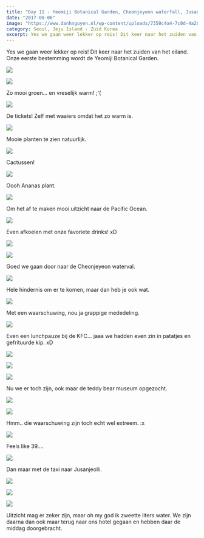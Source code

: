 ```yaml
---
title: "Day 11 - Yeomiji Botanical Garden, Cheonjeyeon waterfall, Jusangjeolli - Jeju Island"
date: "2017-08-06"
image: "https://www.danhnguyen.nl/wp-content/uploads/7350c4a4-7c0d-4a20-9907-6f538f2304b4-700x394.jpg"
category: Seoul, Jeju Island - Zuid Korea
excerpt: Yes we gaan weer lekker op reis! Dit keer naar het zuiden van het eiland. Onze eerste bestemming wordt de Yeomiji...
---
```


Yes we gaan weer lekker op reis! Dit keer naar het zuiden van het eiland. Onze eerste bestemming wordt de Yeomiji Botanical Garden.

![](https://www.danhnguyen.nl/wp-content/uploads//04a4c2a1-b1b8-4b54-b4c2-42e066460c31-700x394.jpg)

![](https://www.danhnguyen.nl/wp-content/uploads//326b29ae-8a7a-4113-913f-606ab4b8b507-700x394.jpg)

Zo mooi groen... en vreselijk warm! ;'(

![](https://www.danhnguyen.nl/wp-content/uploads//3171a7f9-a001-4e1d-acba-915e2e12191f-700x394.jpg)

De tickets! Zelf met waaiers omdat het zo warm is.

![](https://www.danhnguyen.nl/wp-content/uploads//812be20e-7e2f-4119-953f-874b0a2a498f-700x394.jpg)

Mooie planten te zien natuurlijk.

![](https://www.danhnguyen.nl/wp-content/uploads//363b9b9a-8d74-48ee-8e92-448b11f32a52-700x394.jpg)

Cactussen!

![](https://www.danhnguyen.nl/wp-content/uploads//dbbbbe46-a313-4288-a08e-d7f4d8de178c-700x394.jpg)

Oooh Ananas plant.

![](https://www.danhnguyen.nl/wp-content/uploads//e6477ccf-192e-4b36-be1a-c1a66f3a8024-700x394.jpg)

Om het af te maken mooi uitzicht naar de Pacific Ocean.

![](https://www.danhnguyen.nl/wp-content/uploads//51b77001-ea36-4d11-91e1-ae1ffb15e829-700x394.jpg)

Even afkoelen met onze favoriete drinks! xD

![](https://www.danhnguyen.nl/wp-content/uploads//926b34cc-acf1-4d8f-91a1-83491ebd0997-700x394.jpg)

![](https://www.danhnguyen.nl/wp-content/uploads//9d62e60f-ef44-4bab-b8ac-db9034800f8a-700x394.jpg)

Goed we gaan door naar de Cheonjeyeon waterval.

![](https://www.danhnguyen.nl/wp-content/uploads//9f82ccca-020a-4a0d-a828-a81cbaf99f85-700x394.jpg)

Hele hindernis om er te komen, maar dan heb je ook wat.

![](https://www.danhnguyen.nl/wp-content/uploads//f2322411-7ecd-46bb-83f6-1b997d546d59-700x394.jpg)

Met een waarschuwing, nou ja grappige mededeling.

![](https://www.danhnguyen.nl/wp-content/uploads//37ba9383-629a-475e-bea9-25649cf0f903-700x394.jpg)

Even een lunchpauze bij de KFC... jaaa we hadden even zin in patatjes en gefrituurde kip. xD

![](https://www.danhnguyen.nl/wp-content/uploads//a0500e78-d2d2-4144-a5e9-df6e0081f677-700x394.jpg)

![](https://www.danhnguyen.nl/wp-content/uploads//fce24236-0d55-4b01-a9cc-62ad9ad65b3c-700x394.jpg)

![](https://www.danhnguyen.nl/wp-content/uploads//86f3006b-78ca-4e2d-8b39-11b919721e99-700x394.jpg)

Nu we er toch zijn, ook maar de teddy bear museum opgezocht.

![](https://www.danhnguyen.nl/wp-content/uploads//A8ED4028-5D24-4608-8AD7-5BFBCB13FBB1-700x354.jpg)

![](https://www.danhnguyen.nl/wp-content/uploads//E504D6ED-7178-42E0-830F-C616F09197EE-700x721.jpg)

Hmm.. die waarschuwing zijn toch echt wel extreem. :x

![](https://www.danhnguyen.nl/wp-content/uploads//D4A742A2-A99A-46BB-8365-8E7A1A22F16D-700x484.jpg)

Feels like 39....

![](https://www.danhnguyen.nl/wp-content/uploads//4603e719-8f3e-4f3c-8471-1dd6486dce6b-700x394.jpg)

Dan maar met de taxi naar Jusanjeolli.

![](https://www.danhnguyen.nl/wp-content/uploads//f088be02-1660-4ec2-a92b-f7651bb456e0-700x394.jpg)

![](https://www.danhnguyen.nl/wp-content/uploads//3a7dafb1-b412-4ff0-b47c-1b66e119ee7f-700x394.jpg)

![](https://www.danhnguyen.nl/wp-content/uploads//a1a3e1e6-5a64-45af-94a8-b74656330147-700x394.jpg)

Uitzicht mag er zeker zijn, maar oh my god ik zweette liters water.
We zijn daarna dan ook maar terug naar ons hotel gegaan en hebben daar de middag doorgebracht.
